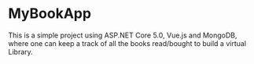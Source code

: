 # MyBookApp
This is a simple project using ASP.NET Core 5.0, Vue.js and MongoDB, where one can keep a track of all the books read/bought to build a virtual Library.
